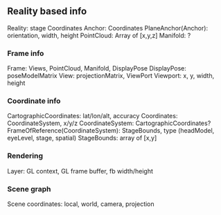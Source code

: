 
## Reality based info

Reality: stage Coordinates
Anchor: Coordinates
PlaneAnchor(Anchor): orientation, width, height
PointCloud: Array of [x,y,z]
Manifold: ?

### Frame info

Frame: Views, PointCloud, Manifold, DisplayPose
DisplayPose: poseModelMatrix
View: projectionMatrix, ViewPort
Viewport: x, y, width, height

### Coordinate info

CartographicCoordinates: lat/lon/alt, accuracy
Coordinates: CoordinateSystem, x/y/z
CoordinateSystem: CartographicCoordinates?
FrameOfReference(CoordinateSystem): StageBounds, type (headModel, eyeLevel, stage, spatial)
StageBounds: array of [x,y]

### Rendering

Layer: GL context, GL frame buffer, fb width/height

### Scene graph

Scene coordinates: local, world, camera, projection
